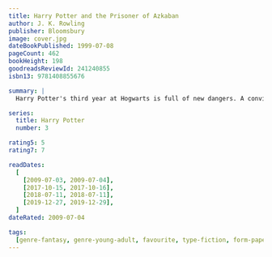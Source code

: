 ```yaml
---
title: Harry Potter and the Prisoner of Azkaban
author: J. K. Rowling
publisher: Bloomsbury
image: cover.jpg
dateBookPublished: 1999-07-08
pageCount: 462
bookHeight: 198
goodreadsReviewId: 241240855
isbn13: 9781408855676

summary: |
  Harry Potter's third year at Hogwarts is full of new dangers. A convicted murderer, Sirius Black, has broken out of Azkaban prison, and it seems he's after Harry.

series:
  title: Harry Potter
  number: 3

rating5: 5
rating7: 7

readDates:
  [
    [2009-07-03, 2009-07-04],
    [2017-10-15, 2017-10-16],
    [2018-07-11, 2018-07-11],
    [2019-12-27, 2019-12-29],
  ]
dateRated: 2009-07-04

tags:
  [genre-fantasy, genre-young-adult, favourite, type-fiction, form-paperback]
---
```

